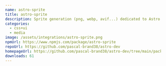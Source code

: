 ```yaml
---
name: astro-sprite
title: astro-sprite
description: Sprite generation (png, webp, avif...) dedicated to Astro framework
categories:
  - css+ui
  - media
image: /assets/integrations/astro-sprite.png
npmUrl: https://www.npmjs.com/package/astro-sprite
repoUrl: https://github.com/pascal-brand38/astro-dev
homepageUrl: https://github.com/pascal-brand38/astro-dev/tree/main/packages/astro-sprite#readme
downloads: 61
---
```

